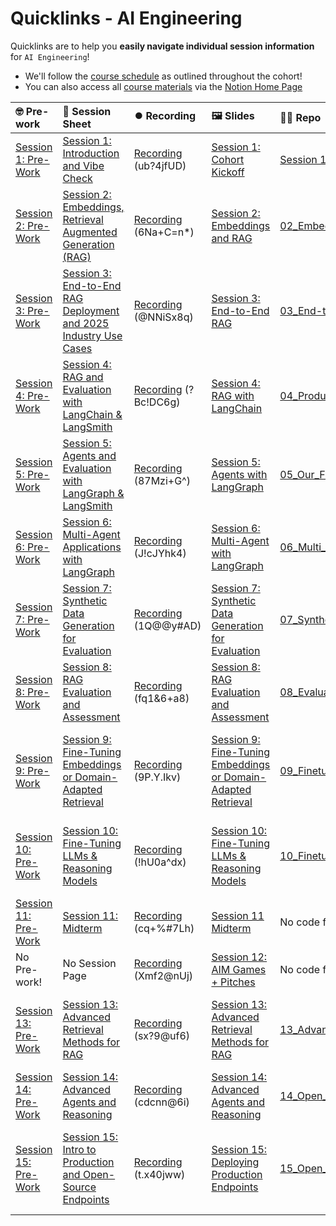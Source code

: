 # Quicklinks - AI Engineering

Quicklinks are to help you **easily navigate individual session information** for `AI Engineering`!  

- We'll follow the [course schedule](https://www.notion.so/The-AI-Engineering-Bootcamp-Cohort-5-Detailed-Schedule-Syllabus-158cd547af3d80039ed3c8f6dfe8be7c?pvs=4#158cd547af3d812a8555cdec981ca126) as outlined throughout the cohort!
- You can also access all [course materials](https://www.notion.so/The-AI-Engineering-Bootcamp-Cohort-5-Home-Page-175cd547af3d80969151ebc75bb1d94a?pvs=4#175cd547af3d8121b8c3ca20c7ce85ca) via the [Notion Home Page](https://www.notion.so/The-AI-Engineering-Bootcamp-Cohort-5-Home-Page-175cd547af3d80969151ebc75bb1d94a)


| 🤓 Pre-work | 📰 Session Sheet | ⏺️ Recording  | 🖼️ Slides     | 👨‍💻 Repo     | 📝 Homework      | 📁 Feedback       |
|:-----------------|:-----------------|:-----------------|:-----------------|:-----------------|:-----------------|:-----------------|
| [Session 1: Pre-Work](https://www.notion.so/The-AI-Engineering-Bootcamp-Cohort-5-Home-Page-175cd547af3d80969151ebc75bb1d94a?pvs=4#175cd547af3d8159907cf0ac05eb9050)| [Session 1: Introduction and Vibe Check](https://www.notion.so/Session-1-Introduction-and-Vibe-Check-177cd547af3d804d9ec7c0266889f947) | [Recording](https://us02web.zoom.us/rec/share/pNtF3s7dsxOnsDxMALes9o1yPSc0PfHr8rS7aVZSsDKqA9RysEhfzEi57ahT0F_R.eOIPyhx8A9e58B57) (ub?4jfUD) | [Session 1: Cohort Kickoff](https://www.canva.com/design/DAGcIeKKtHE/t9TVvikxC3EUetoqY1YoKA/edit?utm_content=DAGcIeKKtHE&utm_campaign=designshare&utm_medium=link2&utm_source=sharebutton) | [Session 1: Introduction and Vibe Check](https://github.com/AI-Maker-Space/AIE5/tree/main/01_Prompt%20Engineering%20and%20Prototyping%20Best%20Practices)| [Session 1 Assignment: Vibe Check](https://forms.gle/4VVx9rGrK9gqcZ8S9)| [AIE5 Feedback 1/14](https://forms.gle/7nfaP5ngje3HDKjV9)
| [Session 2: Pre-Work](https://www.notion.so/Session-2-Embeddings-Retrieval-Augmented-Generation-RAG-177cd547af3d80249224e8bbb97975e8?pvs=4#17bcd547af3d8052a52ff57ed804c10e)| [Session 2: Embeddings, Retrieval Augmented Generation (RAG)](https://www.notion.so/Session-2-Embeddings-Retrieval-Augmented-Generation-RAG-177cd547af3d80249224e8bbb97975e8) | [Recording](https://us02web.zoom.us/rec/share/UREOrwkbTnzfP4Ioje3vkVZ8vwM7aEL9JuEUjsCfAzDmcWQA173yK6vBhgyZdG5v.Fl-Fx1p09lj9a0dp) (6Na+C=n*) | [Session 2: Embeddings and RAG](https://www.canva.com/design/DAGcIaWlD3Y/OVppx6upOv0t0d97oVdacw/view?utm_content=DAGcIaWlD3Y&utm_campaign=designshare&utm_medium=link2&utm_source=uniquelinks&utlId=hd5aef0130e) | [02_Embeddings_and_RAG](https://github.com/AI-Maker-Space/AIE5/tree/main/02_Embeddings_and_RAG)| [Session 2: Embeddings & RAG](https://forms.gle/YaM6t7TTt63UtqCo7) | [AIE5 Feedback 1/16](https://forms.gle/32ndL9bWfJcYUQBJ8) |
| [Session 3: Pre-Work](https://www.notion.so/Session-3-End-to-End-RAG-Deployment-and-2025-Industry-Use-Cases-17bcd547af3d80f6b408ecc4f13dc37c?pvs=4#182cd547af3d80afbb70ec66b60e57e7)| [Session 3: End-to-End RAG Deployment and 2025 Industry Use Cases ](https://www.notion.so/Session-3-End-to-End-RAG-Deployment-and-2025-Industry-Use-Cases-17bcd547af3d80f6b408ecc4f13dc37c) | [Recording](https://us02web.zoom.us/rec/share/z34EifzLj8w-ZIBUyHY5g-zOoLx6uT7Pxll2xuxwHLBY471t7VQzypftjhIpt6Xi.UwCDCtAhWZ8r10GW) (@NNiSx8q) | [Session 3: End-to-End RAG](https://www.canva.com/design/DAGcIb0qWtg/CwUVvMJsSm_5DDoCScNIgw/edit?utm_content=DAGcIb0qWtg&utm_campaign=designshare&utm_medium=link2&utm_source=sharebutton) | [03_End-to-End_RAG](https://github.com/AI-Maker-Space/AIE5/tree/main/03_End-to-End_RAG) | [Session 3: End-to-End RAG](https://docs.google.com/forms/d/e/1FAIpQLSczSym0fvak79vJjGHTxKTtTl52xN-1Q7HnXErYA2iX1A609Q/viewform?usp=sharing) | [AIE5 Feedback 1/21](https://forms.gle/HVmGTLnGUGRzqsoX6) |
| [Session 4: Pre-Work](https://www.notion.so/Session-4-RAG-and-Evaluation-with-LangChain-LangSmith-17bcd547af3d805aa734d01fce1a057e?pvs=4#183cd547af3d8048a602eb915836bef9)| [Session 4: RAG and Evaluation with LangChain & LangSmith](https://www.notion.so/Session-4-RAG-and-Evaluation-with-LangChain-LangSmith-17bcd547af3d805aa734d01fce1a057e) | [Recording](https://us02web.zoom.us/rec/share/K3JiMwGgEmwt9a1NMJ-NDSPEm8OkTbMNVvd0EtiqvYI2lsCjtlxJHree_lJ_pkf1.seCwf2ZRyF0ru0Rb) (?Bc!DC6g)  | [Session 4: RAG with LangChain](https://www.canva.com/design/DAGcIXWQbdg/_h_4Y8AQIB9R5Kl9HmG8xQ/edit?utm_content=DAGcIXWQbdg&utm_campaign=designshare&utm_medium=link2&utm_source=sharebutton) | [04_Production_RAG](https://github.com/AI-Maker-Space/AIE5/tree/main/04_Production_RAG) | [Session 4: RAG with LangChain](https://docs.google.com/forms/d/e/1FAIpQLSeaJqV4RduOdgbUtBPDv63Yk-8HhlHf-C6yWHL4O9rcNDcAgQ/viewform?usp=sharing) | [AIE5 Feedback 1/23](https://forms.gle/pzwREd3RVRgp6D4q9) |
| [Session 5: Pre-Work](https://www.notion.so/Session-5-Agents-and-Evaluation-with-LangGraph-LangSmith-184cd547af3d807096c8ff666a008337?pvs=4#185cd547af3d80fa83afdc37a0668751)| [Session 5: Agents and Evaluation with LangGraph & LangSmith](https://www.notion.so/Session-5-Agents-and-Evaluation-with-LangGraph-LangSmith-184cd547af3d807096c8ff666a008337#185cd547af3d804fa3c7c27128b22936) | [Recording](https://us02web.zoom.us/rec/share/tI6js4yc5QSU_UULat7ULXY0azwKLtvFxVauxAOSpbjBtqVkPMmTrQxEsx1s2rRN.YZW67zTiEIrZbnMK) (87Mzi+G^) | [Session 5: Agents with LangGraph](https://www.canva.com/design/DAGcIdxf5K0/Y-0-K5HSH6D3YmfJQ3potg/edit?utm_content=DAGcIdxf5K0&utm_campaign=designshare&utm_medium=link2&utm_source=sharebutton) | [05_Our_First_Agent_with_LangGraph](https://github.com/AI-Maker-Space/AIE5/tree/main/05_Our_First_Agent_with_LangGraph) | [Session 5: Agents with LangGraph](https://forms.gle/EAjSjZ7C7TEjBKgN6) | [AIE5 Feedback 1/28](https://forms.gle/2MezDhct7BVt4NHo8) |
| [Session 6: Pre-Work](https://www.notion.so/Session-6-Multi-Agent-Applications-with-LangGraph-184cd547af3d808cbcdeeed381559dc8?pvs=4#184cd547af3d81d5b68de91e7aded8ac)| [Session 6: Multi-Agent Applications with LangGraph](https://www.notion.so/Session-6-Multi-Agent-Applications-with-LangGraph-184cd547af3d808cbcdeeed381559dc8) | [Recording](https://us02web.zoom.us/rec/share/lBGI73HPoNMW7MBjvX1CKXcBF3nbZn4h4GfU20HSAkqxFbjl1ND1los5XwXSDfwZ.r5arGZjTYOgxBO4f) (J!cJYhk4) | [Session 6:  Multi-Agent with LangGraph](https://www.canva.com/design/DAGcITD8I_E/0q7OhXagz-AfWNfp5RjDdA/edit?utm_content=DAGcITD8I_E&utm_campaign=designshare&utm_medium=link2&utm_source=sharebutton) | [06_Multi_Agent_with_LangGraph](https://github.com/AI-Maker-Space/AIE5/tree/main/06_Multi_Agent_with_LangGraph) | [Session 6:  Multi-Agent with LangGraph](https://forms.gle/3jF8X3NLTsD8uG4C6) | [AIE5 Feedback 1/30](https://forms.gle/CQpew16p4YKAtXZT6) |
| [Session 7: Pre-Work](https://www.notion.so/Session-7-Synthetic-Data-Generation-for-Evaluation-189cd547af3d8085ab5dc89d7b5c0879?pvs=4#189cd547af3d8103b7f2c5d9a383686a)| [Session 7: Synthetic Data Generation for Evaluation](https://www.notion.so/Session-7-Synthetic-Data-Generation-for-Evaluation-189cd547af3d8085ab5dc89d7b5c0879) |  [Recording](https://us02web.zoom.us/rec/share/rPTLLyth_oyE_7-aXWJoHnxKsg-UPHDrszdw5ny6ng7-l_DuX3M0W86THS2q2n-w.VL8kpsdpEOibmlg0) (1Q@@y#AD) | [Session 7: Synthetic Data Generation for Evaluation](https://www.canva.com/design/DAGcIQhny7k/unM4iPJ1HN83c18xRnnhBQ/edit?utm_content=DAGcIQhny7k&utm_campaign=designshare&utm_medium=link2&utm_source=sharebutton) | [07_Synthetic_Data_Generation_and_LangSmith](https://github.com/AI-Maker-Space/AIE5/tree/main/07_Synthetic_Data_Generation_and_LangSmith) | [Session 7: Synthetic Data Generation for Evaluation](https://forms.gle/erEBQJ3LoBnjFYFX6) | [AIE5 Feedback 2/4](https://forms.gle/E8iXiLwwpPCd49dx8) |
| [Session 8: Pre-Work](https://www.notion.so/Session-8-RAG-Evaluation-and-Assessment-189cd547af3d804bbf68df4ccbf888c3?pvs=4#191cd547af3d80ba9407d06e7c157d69)| [Session 8: RAG Evaluation and Assessment](https://www.notion.so/Session-8-RAG-Evaluation-and-Assessment-189cd547af3d804bbf68df4ccbf888c3) | [Recording](https://us02web.zoom.us/rec/play/cVT6Eb0l8dpgMQpLDg28hx4cmaxWVO6JM9OH1FuHOPwH11T84Q2H_VeQN--kIJMSKyr-Clo70eGIuvZK.mEUdJNs__pPKIYpD?canPlayFromShare=true&from=my_recording&continueMode=true&componentName=rec-play&originRequestUrl=https%3A%2F%2Fus02web.zoom.us%2Frec%2Fshare%2Fl2GgqNwg8PStYdjU7ZCmMmj6UmwgO0no-2YR1FphAt0yamETmsXEjPqn1kCi7VIC.jk1jaGu_zO45kW5H) (fq1&6+a8) | [Session 8: RAG Evaluation and Assessment](https://www.canva.com/design/DAGcISsjP8Y/wArKaK2F3jb5ocBgf91UqA/edit?utm_content=DAGcISsjP8Y&utm_campaign=designshare&utm_medium=link2&utm_source=sharebutton) | [08_Evaluating_RAG_With_Ragas](https://github.com/AI-Maker-Space/AIE5/tree/main/08_Evaluating_RAG_With_Ragas)| [Session 8: RAG Evaluation and Assessment](https://forms.gle/A5zJusphC8DkaKxz7) | [AIE5 Feedback 2/6](https://forms.gle/vB6iMr9sgqmz5A5x5) |
| [Session 9: Pre-Work](https://www.notion.so/Session-9-Fine-Tuning-Embeddings-or-Domain-Adapted-Retrieval-189cd547af3d80e2a20af073060f2c0c?pvs=4#189cd547af3d81048f71c349e2c5ca9d)| [Session 9: Fine-Tuning Embeddings or Domain-Adapted Retrieval](https://www.notion.so/Session-9-Fine-Tuning-Embeddings-or-Domain-Adapted-Retrieval-189cd547af3d80e2a20af073060f2c0c) | [Recording](https://us02web.zoom.us/rec/share/eWW79xYKT51-L-EWPAYEOabirkPjAuV_oyPb-7PeOPc-tdZnIZmv817wdesULUkw.dIVe86Fsaidc0M5h) (9P.Y.Ikv) | [Session 9: Fine-Tuning Embeddings or Domain-Adapted Retrieval](https://www.canva.com/design/DAGe090dCmE/mCfN3RdVz9StXX6ec9U_kg/edit?utm_content=DAGe090dCmE&utm_campaign=designshare&utm_medium=link2&utm_source=sharebutton)| [09_Finetuning_Embeddings](https://github.com/AI-Maker-Space/AIE5/tree/main/09_Finetuning_Embeddings)| [Session 9 Assignment: Fine-Tuning Embeddings or Domain-Adapted Retrieval](https://forms.gle/eYVTYBLdDsV5QK1j8) | [AIE5 Feedback 2/11](https://forms.gle/FgtkahAXGivuZWsV8) |
| [Session 10: Pre-Work](https://www.notion.so/Session-10-Fine-Tuning-LLM-Chat-Models-189cd547af3d80b3b460cdf16ceb212d?pvs=4#189cd547af3d81679890c02cf1812071)| [Session 10: Fine-Tuning LLMs & Reasoning Models ](https://www.notion.so/Session-10-Fine-Tuning-LLM-Chat-Models-189cd547af3d80b3b460cdf16ceb212d) | [Recording](https://us02web.zoom.us/rec/share/WM85q-HkiEMDfHP4j4vXB5dB-f0W9Q39fVWvKNZzqED9HjK89jJMcMNaOUafDDE4.pkaFKBwyFr-ZjzDj) (!hU0a^dx)| [Session 10: Fine-Tuning LLMs & Reasoning Models](https://www.canva.com/design/DAGcIQDgXnI/32F5QSz2_S_8b2ATHjZrBA/edit?utm_content=DAGcIQDgXnI&utm_campaign=designshare&utm_medium=link2&utm_source=sharebutton)| [10_Finetuning_Reasoning_Model](https://github.com/AI-Maker-Space/AIE5/tree/main/10_Finetuning_Reasoning_Model) | [Session 10 Assignment: Fine-Tuning LLMs & Reasoning Models](https://forms.gle/aMDtvaYdbjmtvBuN7)  | [AIE5 Feedback 2/13](https://forms.gle/zQGUnYk5AYfp2v9r9) |
| [Session 11: Pre-Work](https://www.notion.so/Session-11-Midterm-189cd547af3d800d8407f74826756268?pvs=4#189cd547af3d81258ed4dcbb38174af1)| [Session 11: Midterm](https://www.notion.so/Session-11-Midterm-189cd547af3d800d8407f74826756268) | [Recording](https://us02web.zoom.us/rec/share/rzTuFJ5SQYULRf0pucVw-s-mCjwDdD_ZTaJWxuuFl8wV-35gKiCove270Oq8TYnC.cCsi5J9Zdwo3vVuK) (cq+%#7Lh) | [Session 11 Midterm](https://www.canva.com/design/DAGffYd6uTk/USGVUvzKSNIsfHxAnt9B7Q/edit?utm_content=DAGffYd6uTk&utm_campaign=designshare&utm_medium=link2&utm_source=sharebutton)| No code for this session! | [Session 11 Assignment: Midterm](https://forms.gle/mPsAKoZNDEuvENop9)  | [AIE5 Feedback 2/18](https://forms.gle/FotuR2wcKyrmQk386) |
| No Pre-work!| No Session Page| [Recording](https://us02web.zoom.us/rec/share/y6tgokYb54SflZATKGsxvCSgKjpRVcLN7f4u9UpGDwR3IgULZu3Hj5aeLclK1tyb.DiYtEj0Kyu3PSQQc ) (Xmf2@nUj) | [Session 12: AIM Games + Pitches](https://www.canva.com/design/DAGcIQ4cNCk/T8-qaArTD5xacj3J6DVEKA/edit?utm_content=DAGcIQ4cNCk&utm_campaign=designshare&utm_medium=link2&utm_source=sharebutton)| No code for this session! | Complete Your Midterm! |[AIE5 Feedback 2/20](https://forms.gle/kxMNx3GcmywRge4w9) |
| [Session 13: Pre-Work](https://www.notion.so/Session-13-Advanced-Retrieval-Methods-for-RAG-189cd547af3d80a3bf1ac5e2dbf92e2f?pvs=4#189cd547af3d8112a298ffe0974ad45e)| [Session 13: Advanced Retrieval Methods for RAG ](https://www.notion.so/Session-13-Advanced-Retrieval-Methods-for-RAG-189cd547af3d80a3bf1ac5e2dbf92e2f) | [Recording](https://us02web.zoom.us/rec/component-page?accessLevel=meeting&action=viewdetailpage&sharelevel=meeting&useWhichPasswd=meeting&requestFrom=pwdCheck&clusterId=us02&componentName=need-password&meetingId=FG-Fku2YSbvkufXIeaAPryEqipD70WUhNoqBCgiYYcOTc63o7L9WZgtEKanMgLF9.MnocFQceDvQ9QBi9&originRequestUrl=https%3A%2F%2Fus02web.zoom.us%2Frec%2Fshare%2FeKyRkzqQxrYaGpwMPsDtjVJ5CFIH9O6D6yY0uwBp0g97XeAAN7SgZSO2J2fWCsKA.NBgYxYsmttQIZtdq) (sx?9@uf6)| [Session 13: Advanced Retrieval Methods for RAG ](https://www.canva.com/design/DAGcIZJl1LE/5FrHWDvWk26mtXPQGfiWIQ/edit?utm_content=DAGcIZJl1LE&utm_campaign=designshare&utm_medium=link2&utm_source=sharebutton)| [13_Advanced_Retrieval](https://github.com/AI-Maker-Space/AIE5/tree/main/13_Advanced_Retrieval)| [Session 13 Assignment: Advanced Retrieval Methods for RAG](https://forms.gle/Qzu2cQuJUs18DwR77) | [AIE5 Feedback 2/25](https://forms.gle/dmLArq2jxFCjWuJ6A) |
| [Session 14: Pre-Work](https://www.notion.so/Session-14-Advanced-Agents-and-Reasoning-1a6cd547af3d800184c0c042fdb9dd73?pvs=4#1a6cd547af3d80ab9ddee9581538285c)| [Session 14: Advanced Agents and Reasoning](https://www.notion.so/Session-14-Advanced-Agents-and-Reasoning-1a6cd547af3d800184c0c042fdb9dd73) | [Recording](https://us02web.zoom.us/rec/share/9Sz-sPJXUr0iwCf8R-USY1ZLEHRdbcMOFxt56gSWBRzDFvjIKzGAQZQdHOMsBs63.CdqdFofBwGLvbXVM) (cdcnn@6i) | [Session 14: Advanced Agents and Reasoning](https://www.canva.com/design/DAGgVdCtgo0/iQk-xEO-rabxxaetUmHBeg/edit?utm_content=DAGgVdCtgo0&utm_campaign=designshare&utm_medium=link2&utm_source=sharebutton)| [14_Open_DeepResearch](https://github.com/AI-Maker-Space/AIE5/tree/main/14_Open_DeepResearch)| [Session 14: Advanced Agents and Reasoning](https://forms.gle/h8FZhB9WPQMXLFV1A)| [AIE5 Feedback 2/27](https://forms.gle/P1YcBPZuF6bhukU9A) |
| [Session 15: Pre-Work](https://www.notion.so/Session-15-Intro-to-Production-and-Open-Source-Endpoints-189cd547af3d80168768dc2a8e18cfed?pvs=4#189cd547af3d816b8edce736371f4e47)| [Session 15: Intro to Production and Open-Source Endpoints](https://www.notion.so/Session-15-Intro-to-Production-and-Open-Source-Endpoints-189cd547af3d80168768dc2a8e18cfed) | [Recording](https://us02web.zoom.us/rec/share/yyfRWpLirOF5dG7x7bPq-nDAMMl_7A9NrJezZ1lOYzV_pnXx2DqewqjjN6TO9g66.nzdC7HDNKuLkKBgz) (t.x40jww) | [Session 15: Deploying Production Endpoints](https://www.canva.com/design/DAGgzHilCCM/V1mncJGrJ_2LhpADDxKvRQ/edit?utm_content=DAGgzHilCCM&utm_campaign=designshare&utm_medium=link2&utm_source=sharebutton) | [15_Open_Source_Endpoints](https://github.com/AI-Maker-Space/AIE5/tree/main/15_Open_Source_Endpoints)| [Session 15 Assignment: Intro to Production and Open-Source Endpoints](https://forms.gle/ii1LNb2oxuHhH1xd9) | [AIE5 Feedback 3/4](https://forms.gle/gMZfY2oHmeYMhWmn6) |
